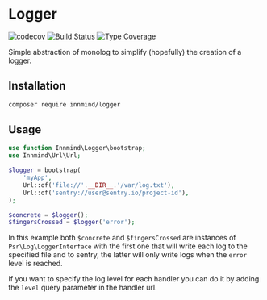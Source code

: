 # Logger

[![codecov](https://codecov.io/gh/Innmind/Logger/branch/develop/graph/badge.svg)](https://codecov.io/gh/Innmind/Logger)
[![Build Status](https://github.com/Innmind/Logger/workflows/CI/badge.svg)](https://github.com/Innmind/Logger/actions?query=workflow%3ACI)
[![Type Coverage](https://shepherd.dev/github/Innmind/Logger/coverage.svg)](https://shepherd.dev/github/Innmind/Logger)

Simple abstraction of monolog to simplify (hopefully) the creation of a logger.

## Installation

```sh
composer require innmind/logger
```

## Usage

```php
use function Innmind\Logger\bootstrap;
use Innmind\Url\Url;

$logger = bootstrap(
    'myApp',
    Url::of('file://'.__DIR__.'/var/log.txt'),
    Url::of('sentry://user@sentry.io/project-id'),
);

$concrete = $logger();
$fingersCrossed = $logger('error');
```

In this example both `$concrete` and `$fingersCrossed` are instances of `Psr\Log\LoggerInterface` with the first one that will write each log to the specified file and to sentry, the latter will only write logs when the `error` level is reached.

If you want to specify the log level for each handler you can do it by adding the `level` query parameter in the handler url.

